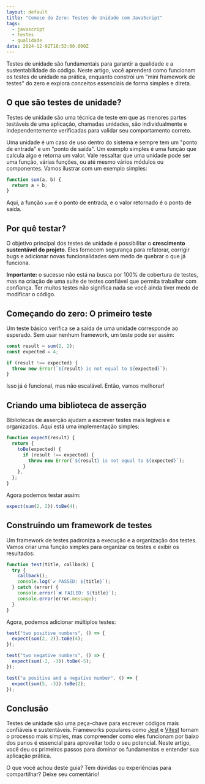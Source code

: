 ```yaml
---
layout: default
title: "Comece do Zero: Testes de Unidade com JavaScript"
tags:
  - javascript
  - testes
  - qualidade
date: 2024-12-02T18:53:00.000Z
---
```

Testes de unidade são fundamentais para garantir a qualidade e a sustentabilidade do código. Neste artigo, você aprenderá como funcionam os testes de unidade na prática, enquanto constrói um "mini framework de testes" do zero e explora conceitos essenciais de forma simples e direta.

## O que são testes de unidade?

Testes de unidade são uma técnica de teste em que as menores partes testáveis de uma aplicação, chamadas unidades, são individualmente e independentemente verificadas para validar seu comportamento correto.

Uma unidade é um caso de uso dentro do sistema e sempre tem um "ponto de entrada" e um "ponto de saída". Um exemplo simples é uma função que calcula algo e retorna um valor. Vale ressaltar que uma unidade pode ser uma função, várias funções, ou até mesmo vários módulos ou componentes. Vamos ilustrar com um exemplo simples:

```javascript
function sum(a, b) {
  return a + b;
}
```

Aqui, a função `sum` é o ponto de entrada, e o valor retornado é o ponto de saída.

## Por quê testar?

O objetivo principal dos testes de unidade é possibilitar o **crescimento sustentável do projeto**. Eles fornecem segurança para refatorar, corrigir bugs e adicionar novas funcionalidades sem medo de quebrar o que já funciona.

**Importante:** o sucesso não está na busca por 100% de cobertura de testes, mas na criação de uma suíte de testes confiável que permita trabalhar com confiança. Ter muitos testes não significa nada se você ainda tiver medo de modificar o código.

## Começando do zero: O primeiro teste

Um teste básico verifica se a saída de uma unidade corresponde ao esperado. Sem usar nenhum framework, um teste pode ser assim:

```javascript
const result = sum(2, 2);
const expected = 4;

if (result !== expected) {
  throw new Error(`${result} is not equal to ${expected}`);
}
```

Isso já é funcional, mas não escalável. Então, vamos melhorar!

## Criando uma biblioteca de asserção

Bibliotecas de asserção ajudam a escrever testes mais legíveis e organizados. Aqui está uma implementação simples:

```javascript
function expect(result) {
  return {
    toBe(expected) {
      if (result !== expected) {
        throw new Error(`${result} is not equal to ${expected}`);
      }
    },
  };
}
```

Agora podemos testar assim:

```javascript
expect(sum(2, 2)).toBe(4);
```

## Construindo um framework de testes

Um framework de testes padroniza a execução e a organização dos testes. Vamos criar uma função simples para organizar os testes e exibir os resultados:

```javascript
function test(title, callback) {
  try {
    callback();
    console.log(`✔️ PASSED: ${title}`);
  } catch (error) {
    console.error(`❌ FAILED: ${title}`);
    console.error(error.message);
  }
}
```

Agora, podemos adicionar múltiplos testes:

```javascript
test("two positive numbers", () => {
  expect(sum(2, 2)).toBe(4);
});

test("two negative numbers", () => {
  expect(sum(-2, -3)).toBe(-5);
});

test("a positive and a negative number", () => {
  expect(sum(5, -3)).toBe(2);
});
```

## Conclusão

Testes de unidade são uma peça-chave para escrever códigos mais confiáveis e sustentáveis. Frameworks populares como [Jest](https://jestjs.io/) e [Vitest](https://vitest.dev/) tornam o processo mais simples, mas compreender como eles funcionam por baixo dos panos é essencial para aproveitar todo o seu potencial. Neste artigo, você deu os primeiros passos para dominar os fundamentos e entender sua aplicação prática.

O que você achou deste guia? Tem dúvidas ou experiências para compartilhar? Deixe seu comentário!
